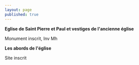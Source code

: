 ```yaml
---
layout: page
published: true
---
```


**Eglise de Saint Pierre et Paul et vestiges de l'ancienne église**

Monument inscrit, Inv Mh

**Les abords de l'église**

Site inscrit